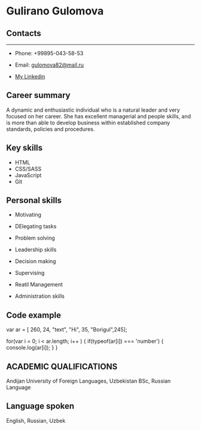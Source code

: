  # **Gulirano Gulomova**

 ## Contacts 
 ---
 - Phone: +99895-043-58-53 

 - Email: gulomova82@mail.ru
 - [My Linkedin](https://www.linkedin.com/in/gulirano-gulomova-8b171092/)

 ## **Career summary** ##

  A dynamic and enthusiastic individual who is a natural leader 
and very focused on her career. She has excellent 
managerial and people skills, and is more than able to 
develop business within established company standards, 
policies and procedures.

## **Key skills** ##

- HTML
- CSS/SASS
- JavaScript
- Git
## **Personal skills** ##
- Motivating

- DElegating tasks

- Problem solving

- Leadership skills
- Decision making
- Supervising 
- Reatil Management
- Administration skills

## **Code example** ##
var ar = [ 260, 24, "text", "Hi", 35, "Borigul",245];

 for(var i = 0; i < ar.length; i++ ) {
     if(typeof(ar[i]) === 'number') {
        console.log(ar[i]);
    }
 } 

## **ACADEMIC QUALIFICATIONS** ##

 Andijan University of Foreign Languages, Uzbekistan
BSc, Russian Language
## **Language spoken** ##

English, Russian, Uzbek


